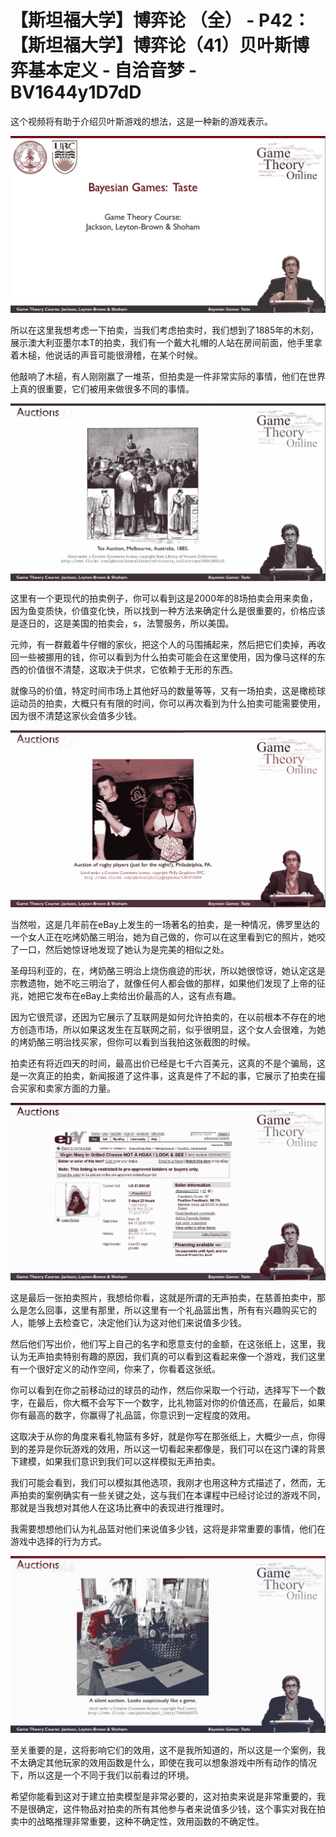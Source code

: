 # 【斯坦福大学】博弈论 （全） - P42：【斯坦福大学】博弈论（41）贝叶斯博弈基本定义 - 自洽音梦 - BV1644y1D7dD

这个视频将有助于介绍贝叶斯游戏的想法，这是一种新的游戏表示。

![](img/779459127444310fc68c54b99f28fb64_1.png)

所以在这里我想考虑一下拍卖，当我们考虑拍卖时，我们想到了1885年的木刻，展示澳大利亚墨尔本T的拍卖，我们有一个戴大礼帽的人站在房间前面，他手里拿着木槌，他说话的声音可能很滑稽，在某个时候。

他敲响了木槌，有人刚刚赢了一堆茶，但拍卖是一件非常实际的事情，他们在世界上真的很重要，它们被用来做很多不同的事情。



![](img/779459127444310fc68c54b99f28fb64_3.png)

这里有一个更现代的拍卖例子，你可以看到这是2000年的8场拍卖会用来卖鱼，因为鱼变质快，价值变化快，所以找到一种方法来确定什么是很重要的，价格应该是逐日的，这是美国的拍卖会，s，法警服务，所以美国。

元帅，有一群戴着牛仔帽的家伙，把这个人的马围捕起来，然后把它们卖掉，再收回一些被挪用的钱，你可以看到为什么拍卖可能会在这里使用，因为像马这样的东西的价值很不清楚，这取决于供求，它依赖于无形的东西。

就像马的价值，特定时间市场上其他好马的数量等等，又有一场拍卖，这是橄榄球运动员的拍卖，大概只有有限的时间，你可以再次看到为什么拍卖可能需要使用，因为很不清楚这家伙会值多少钱。



![](img/779459127444310fc68c54b99f28fb64_5.png)

当然啦，这是几年前在eBay上发生的一场著名的拍卖，是一种情况，佛罗里达的一个女人正在吃烤奶酪三明治，她为自己做的，你可以在这里看到它的照片，她咬了一口，然后她惊讶地发现了她认为是完美的相似之处。

圣母玛利亚的，在，烤奶酪三明治上烧伤痕迹的形状，所以她很惊讶，她认定这是宗教遗物，她不吃三明治了，就像任何人都会做的那样，如果他们发现了上帝的征兆，她把它发布在eBay上卖给出价最高的人，这有点有趣。

因为它很荒谬，还因为它展示了互联网是如何允许拍卖的，在以前根本不存在的地方创造市场，所以如果这发生在互联网之前，似乎很明显，这个女人会很难，为她的烤奶酪三明治找买家，但你可以看到当我拍这张截图的时候。

拍卖还有将近四天的时间，最高出价已经是七千六百美元，这真的不是个骗局，这是一次真正的拍卖，新闻报道了这件事，这真是件了不起的事，它展示了拍卖在撮合买家和卖家方面的力量。



![](img/779459127444310fc68c54b99f28fb64_7.png)

这是最后一张拍卖照片，我想给你看，这就是所谓的无声拍卖，在慈善拍卖中，那么是怎么回事，这里有那里，所以这里有一个礼品篮出售，所有有兴趣购买它的人，能够上去检查它，决定他们认为这对他们来说值多少钱。

然后他们写出价，他们写上自己的名字和愿意支付的金额，在这张纸上，这里，我认为无声拍卖特别有趣的原因，我们真的可以看到这看起来像一个游戏，我们这里有一个很好定义的动作空间，你来了，你看着这张纸。

你可以看到在你之前移动过的球员的动作，然后你采取一个行动，选择写下一个数字，在最后，你大概不会写下一个数字，比礼物篮对你的价值还高，在最后，如果你有最高的数字，你赢得了礼品篮，你意识到一定程度的效用。

这取决于从你的角度来看礼物篮有多好，就是你写在那张纸上，大概少一点，你得到的差异是你玩游戏的效用，所以这一切看起来都像是，我们可以在这门课的背景下建模，如果我们意识到我们可以这样模拟无声拍卖。

我们可能会看到，我们可以模拟其他选项，我刚才也用这种方式描述了，然而，无声拍卖的案例确实有一些关键之处，这与我们在本课程中已经讨论过的游戏不同，那就是当我想对其他人在这场比赛中的表现进行推理时。

我需要想想他们认为礼品篮对他们来说值多少钱，这将是非常重要的事情，他们在游戏中选择的行为方式。

![](img/779459127444310fc68c54b99f28fb64_9.png)

至关重要的是，这将影响它们的效用，这不是我所知道的，所以这是一个案例，我不太确定其他玩家的效用函数是什么，即使在我可以想象游戏中所有动作的情况下，所以这是一个不同于我们以前看过的环境。

希望你能看到这对于建立拍卖模型是非常必要的，这对拍卖来说是非常重要的，我不是很确定，这件物品对拍卖的所有其他参与者来说值多少钱，这个事实对我在拍卖中的战略推理非常重要，这种不确定性，效用函数的不确定性。

